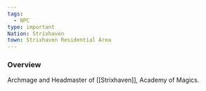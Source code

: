 ```yaml
---
tags:
  - NPC
type: important
Nation: Strixhaven
town: Strixhaven Residential Area
---
```


### Overview
Archmage and Headmaster of [[Strixhaven]], Academy of Magics.
